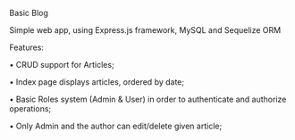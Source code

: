 

Basic Blog

Simple web app, using Express.js framework, MySQL and Sequelize ORM

Features:

• CRUD support for Articles;

• Index page displays articles, ordered by date;

• Basic Roles system (Admin & User) in order to authenticate and authorize operations;

• Only Admin and the author can edit/delete given article;
